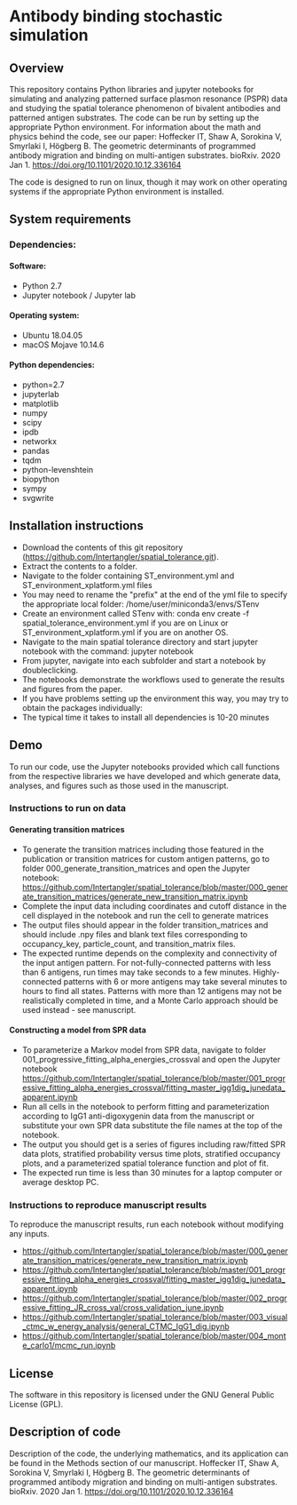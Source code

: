 # Antibody binding stochastic simulation

## Overview

This repository contains Python libraries and jupyter notebooks for simulating and analyzing patterned surface plasmon resonance (PSPR) data and studying the spatial tolerance phenomenon of bivalent antibodies and patterned antigen substrates. The code can be run by setting up the appropriate Python environment. For information about the math and physics behind the code, see our paper:  Hoffecker IT, Shaw A, Sorokina V, Smyrlaki I, Högberg B. The geometric determinants of programmed antibody migration and binding on multi-antigen substrates. bioRxiv. 2020 Jan 1. https://doi.org/10.1101/2020.10.12.336164

The code is designed to run on linux, though it may work on other operating systems if the appropriate Python environment is installed. 

## System requirements
### Dependencies:
#### Software: ####
- Python 2.7
- Jupyter notebook / Jupyter lab

#### Operating system: ####
- Ubuntu 18.04.05
- macOS Mojave 10.14.6
 
#### Python dependencies: ####
  - python=2.7
  - jupyterlab
  - matplotlib
  - numpy
  - scipy
  - ipdb
  - networkx
  - pandas
  - tqdm
  - python-levenshtein
  - biopython
  - sympy
  - svgwrite


## Installation instructions

* Download the contents of this git repository (https://github.com/Intertangler/spatial_tolerance.git).
* Extract the contents to a folder.
* Navigate to the folder containing ST_environment.yml and ST_environment_xplatform.yml files
* You may need to rename the "prefix" at the end of the yml file to specify the appropriate local folder: /home/user/miniconda3/envs/STenv
* Create an environment called STenv with:     conda env create -f spatial_tolerance_environment.yml if you are on Linux or ST_environment_xplatform.yml if you are on another OS.
* Navigate to the main spatial tolerance directory and start jupyter notebook with the command: jupyter notebook
* From jupyter, navigate into each subfolder and start a notebook by doubleclicking.
* The notebooks demonstrate the workflows used to generate the results and figures from the paper.
* If you have problems setting up the environment this way, you may try to obtain the packages individually:
* The typical time it takes to install all dependencies is 10-20 minutes
  
  
## Demo
To run our code, use the Jupyter notebooks provided which call functions from the respective libraries we have developed and which generate data, analyses, and figures such as those used in the manuscript.
### Instructions to run on data
#### Generating transition matrices
- To generate the transition matrices including those featured in the publication or transition matrices for custom antigen patterns, go to folder 000_generate_transition_matrices and open the Jupyter notebook: https://github.com/Intertangler/spatial_tolerance/blob/master/000_generate_transition_matrices/generate_new_transition_matrix.ipynb 
- Complete the input data including coordinates and cutoff distance in the cell displayed in the notebook and run the cell to generate matrices
- The output files should appear in the folder transition_matrices and should include .npy files and blank text files corresponding to occupancy_key, particle_count, and transition_matrix files.
- The expected runtime depends on the complexity and connectivity of the input antigen pattern. For not-fully-connected patterns with less than 6 antigens, run times may take seconds to a few minutes. Highly-connected patterns with 6 or more antigens may take several minutes to hours to find all states. Patterns with more than 12 antigens may not be realistically completed in time, and a Monte Carlo approach should be used instead - see manuscript.
#### Constructing a model from SPR data
- To parameterize a Markov model from SPR data, navigate to folder 001_progressive_fitting_alpha_energies_crossval and open the Jupyter notebook https://github.com/Intertangler/spatial_tolerance/blob/master/001_progressive_fitting_alpha_energies_crossval/fitting_master_igg1dig_junedata_apparent.ipynb
- Run all cells in the notebook to perform fitting and parameterization according to IgG1 anti-digoxygenin data from the manuscript or substitute your own SPR data substitute the file names at the top of the notebook.
- The output you should get is a series of figures including raw/fitted SPR data plots, stratified probability versus time plots, stratified occupancy plots, and a parameterized spatial tolerance function and plot of fit.
- The expected run time is less than 30 minutes for a laptop computer or average desktop PC. 

### Instructions to reproduce manuscript results
To reproduce the manuscript results, run each notebook without modifying any inputs.
  - https://github.com/Intertangler/spatial_tolerance/blob/master/000_generate_transition_matrices/generate_new_transition_matrix.ipynb
  - https://github.com/Intertangler/spatial_tolerance/blob/master/001_progressive_fitting_alpha_energies_crossval/fitting_master_igg1dig_junedata_apparent.ipynb
  - https://github.com/Intertangler/spatial_tolerance/blob/master/002_progressive_fitting_JR_cross_val/cross_validation_june.ipynb
  - https://github.com/Intertangler/spatial_tolerance/blob/master/003_visual_ctmc_w_energy_analysis/general_CTMC_IgG1_dig.ipynb
  - https://github.com/Intertangler/spatial_tolerance/blob/master/004_monte_carlo1/mcmc_run.ipynb

## License
The software in this repository is licensed under the GNU General Public License (GPL).

## Description of code
Description of the code, the underlying mathematics, and its application can be found in the Methods section of our manuscript. Hoffecker IT, Shaw A, Sorokina V, Smyrlaki I, Högberg B. The geometric determinants of programmed antibody migration and binding on multi-antigen substrates. bioRxiv. 2020 Jan 1. https://doi.org/10.1101/2020.10.12.336164
